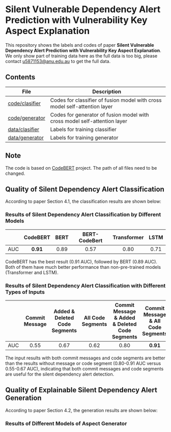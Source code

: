 # Silent Vulnerable Dependency Alert Prediction with Vulnerability Key Aspect Explanation

This repository shows the labels and codes of paper **Silent Vulnerable Dependency Alert Prediction with Vulnerability Key Aspect Explanation**.
We only show part of training data here as the full data is too big, please contact [u5871153@anu.edu.au](mailto:u5871153@anu.edu.au) to get the full data.

## Contents

| File | Description |
|-|-|
| [code/clasifier](https://github.com/anonymous-dev904/aspect_generation/tree/main/code/classifier) | Codes for classifier of fusion model with cross model self-attention layer |
| [code/generator](https://github.com/anonymous-dev904/aspect_generation/tree/main/code/generator) | Codes for generator of fusion model with cross model self-attention layer |
| [data/clasifier](https://github.com/anonymous-dev904/aspect_generation/tree/main/data/classifier) | Labels for training classifier |
| [data/generator](https://github.com/anonymous-dev904/aspect_generation/tree/main/data/generator) | Labels for training generator |


## Note
The code is based on [CodeBERT](https://github.com/microsoft/CodeBERT) project. The path of all files need to be changed.

##  Quality of Silent Dependency Alert Classification 
According to paper Section 4.1, the classification results are shown below:

###  Results of Silent Dependency Alert Classification by Different Models
||CodeBERT|BERT|BERT-CodeBert|Transformer|LSTM|
|:---:|:---:|:---:|:---:|:---:|:---:|
|AUC |**0.91**|0.89|0.57|0.80|0.71|

CodeBERT has the best result (0.91 AUC), followed by BERT (0.89 AUC). Both of them have much better performance than non-pre-trained models (Transformer and LSTM). 

###  Results of Silent Dependency Alert Classification with Different Types of Inputs
||Commit Message|Added & Deleted Code Segments|All Code Segments|Commit Message & Added & Deleted Code Segments|Commit Message & All Code Segments|
|:---:|:---:|:---:|:---:|:---:|:---:|
|AUC |0.55|0.67|0.62|0.80|**0.91**|

The input results with both commit messages and code segments are better than the results without message or code segment (0.80-0.91 AUC versus 0.55-0.67 AUC), indicating that both commit messages and code segments are useful for the silent dependency alert detection.

##  Quality of Explainable Silent Dependency Alert Generation
According to paper Section 4.2, the generation results are shown below:

###  Results of Different Models of Aspect Generator


